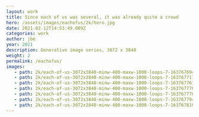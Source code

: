 ```yaml
---
layout: work
title: Since each of us was several, it was already quite a crowd
hero: /assets/images/eachofus/2k/hero.jpg
date: 2021-02-12T14:53:49.009Z
categories: work
author: jbe
year: 2021
description: Generative image series, 3072 x 3840
weight: 2
permalink: /eachofus/
images:
   - path: 2k/each-of-us-3072x3840-minw-400-maxw-1000-loops-7-1637676947.jpeg-mask_rcnn_X_101_32x8d_FPN_1x.jpg
   - path: 2k/each-of-us-3072x3840-minw-400-maxw-1000-loops-7-1637677115.jpeg-mask_rcnn_R_50_FPN_3x.jpg
   - path: 2k/each-of-us-3072x3840-minw-400-maxw-1000-loops-7-1637677619.jpeg-mask_rcnn_R_50_FPN_1x.jpg
   - path: 2k/each-of-us-3072x3840-minw-400-maxw-1000-loops-7-1637677701.jpeg-faster_rcnn_X_101_32x8d_FPN_3x.jpg
   - path: 2k/each-of-us-3072x3840-minw-400-maxw-1000-loops-7-1637677781.jpeg-mask_rcnn_R_50_FPN_3x.jpg
   - path: 2k/each-of-us-3072x3840-minw-400-maxw-1000-loops-7-1637677941.jpeg-mask_rcnn_X_101_32x8d_FPN_3x.jpg
   - path: 2k/each-of-us-3072x3840-minw-400-maxw-1000-loops-7-1637678102.jpeg-mask_rcnn_R_101_FPN_3x.jpg
---
```


